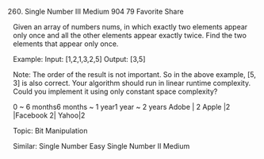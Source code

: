 260. Single Number III
Medium 904 79 Favorite Share

Given an array of numbers nums, in which exactly two elements appear only once and all the other elements appear exactly twice. Find the two elements that appear only once.

Example:
Input:  [1,2,1,3,2,5]
Output: [3,5]

Note:
The order of the result is not important. So in the above example, [5, 3] is also correct.
Your algorithm should run in linear runtime complexity. Could you implement it using only constant space complexity?

0 ~ 6 months6 months ~ 1 year1 year ~ 2 years
Adobe | 2 Apple |2 |Facebook 2| Yahoo|2

Topic: Bit Manipulation

Similar:
Single Number Easy
Single Number II Medium
